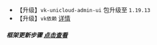 * 【升级】`vk-unicloud-admin-ui` 包升级至 `1.19.13`
* 【升级】`vk依赖` [详情](https://ext.dcloud.net.cn/plugin?id=4157&update_log)

##### 框架更新步骤 [点击查看](https://vkdoc.fsq.pub/admin/1/update.html)